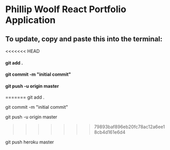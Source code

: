 # Phillip Woolf React Portfolio Application

## To update, copy and paste this into the terminal:

<<<<<<< HEAD
#### git add .
#### git commit -m "initial commit"
#### git push -u origin master
=======
git add .

git commit -m "initial commit"

git push -u origin master
>>>>>>> 79893baf896eb20fc78ac12a6ee18cb4d161e6d4

git push heroku master
